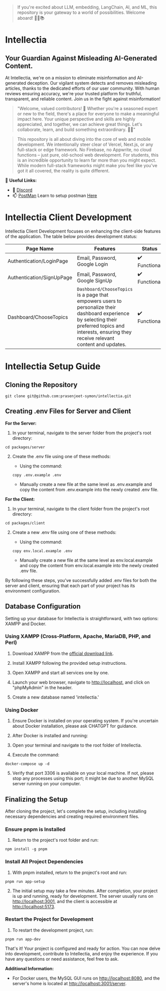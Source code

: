 >If you're excited about LLM, embedding, LangChain, AI, and ML, this repository is your gateway to a world of possibilities. Welcome aboard! 🚀🤖📚

# Intellectia
## Your Guardian Against Misleading AI-Generated Content.

At Intellectia, we're on a mission to eliminate misinformation and AI-generated deception. Our vigilant system detects and removes misleading articles, thanks to the dedicated efforts of our user community. With human reviews ensuring accuracy, we're your trusted platform for truthful, transparent, and reliable content. Join us in the fight against misinformation!

> "Welcome, valued contributors! 🌟 Whether you're a seasoned expert or new to the field, there's a place for everyone to make a meaningful impact here. Your unique perspective and skills are highly appreciated, and together, we can achieve great things. Let's collaborate, learn, and build something extraordinary. 🚀👏"

>This repository is all about diving into the core of web and mobile development. We intentionally steer clear of Vercel, Next.js, or any full-stack or edge framework. No Firebase, no Appwrite, no cloud functions – just pure, old-school web development. For students, this is an incredible opportunity to learn far more than you might expect. While modern full-stack frameworks might make you feel like you've got it all covered, the reality is quite different.

🔗 **Useful Links:**

- 💬 [Discord](https://discord.gg/eQjh6AdEmg)
- 📫 [PostMan](https://www.postman.com/galactic-firefly-721755/workspace/intellectia/request/10849501-459d4afa-6e15-4611-92e6-7d852344e17c) Learn to setup postman [Here](https://github.com/prasenjeet-symon/intellectia/wiki/Intellectia-Postman-Setup-Guide)

# Intellectia Client Development

Intellectia Client Development focuses on enhancing the client-side features of the application. The table below provides development status:

| Page Name               | Features                        | Status     |
|-------------------------|---------------------------------|------------|
| Authentication/LoginPage | Email, Password, Google Login   | ✔️ Functional |
| Authentication/SignUpPage | Email, Password, Google SignUp  | ✔️ Functional |
| Dashboard/ChooseTopics | `Dashboard/ChooseTopics` is a page that empowers users to personalize their dashboard experience by selecting their preferred topics and interests, ensuring they receive relevant content and updates.  | ✔️ Functional |

# Intellectia Setup Guide

## Cloning the Repository

```shell
git clone git@github.com:prasenjeet-symon/intellectia.git
```

## Creating .env Files for Server and Client

**For the Server:**

1. In your terminal, navigate to the server folder from the project's root directory:

```shell
cd packages/server
```

2. Create the .env file using one of these methods:

   - Using the command:

   ```shell
   copy .env.example .env
   ```

   - Manually create a new file at the same level as .env.example and copy the content from .env.example into the newly created .env file.

**For the Client:**

1. In your terminal, navigate to the client folder from the project's root directory:

```shell
cd packages/client
```

2. Create a new .env file using one of these methods:

   - Using the command:

   ```shell
   copy env.local.example .env
   ```

   - Manually create a new file at the same level as env.local.example and copy the content from env.local.example into the newly created .env file.

By following these steps, you've successfully added .env files for both the server and client, ensuring that each part of your project has its environment configuration.


## Database Configuration

Setting up your database for Intellectia is straightforward, with two options: XAMPP and Docker.

### Using XAMPP (Cross-Platform, Apache, MariaDB, PHP, and Perl)

1. Download XAMPP from the [official download link](https://www.apachefriends.org/download.html).

2. Install XAMPP following the provided setup instructions.

3. Open XAMPP and start all services one by one.

4. Launch your web browser, navigate to [http://localhost](http://localhost), and click on "phpMyAdmin" in the header.

5. Create a new database named 'intellectia.'

### Using Docker

1. Ensure Docker is installed on your operating system. If you're uncertain about Docker installation, please ask CHATGPT for guidance.

2. After Docker is installed and running:

3. Open your terminal and navigate to the root folder of Intellectia.

4. Execute the command:

```shell
docker-compose up -d
```

5. Verify that port 3306 is available on your local machine. If not, please stop any processes using this port; it might be due to another MySQL server running on your computer.

## Finalizing the Setup

After cloning the project, let's complete the setup, including installing necessary dependencies and creating required environment files.

### Ensure pnpm is Installed

1. Return to the project's root folder and run:

```shell
npm install -g pnpm
```

### Install All Project Dependencies

1. With pnpm installed, return to the project's root and run:

```shell
pnpm run app-setup
```

2. The initial setup may take a few minutes. After completion, your project is up and running, ready for development. The server usually runs on [http://localhost:3001](http://localhost:3001), and the client is accessible at [http://localhost:5173](http://localhost:5173).

### Restart the Project for Development

1. To restart the development project, run:

```shell
pnpm run app-dev
```

That's it! Your project is configured and ready for action. You can now delve into development, contribute to Intellectia, and enjoy the experience. If you have any questions or need assistance, feel free to ask.

**Additional Information:**

- For Docker users, the MySQL GUI runs on [http://localhost:8080](http://localhost:8080), and the server's home is located at [http://localhost:3001/server](http://localhost:3001/server).
